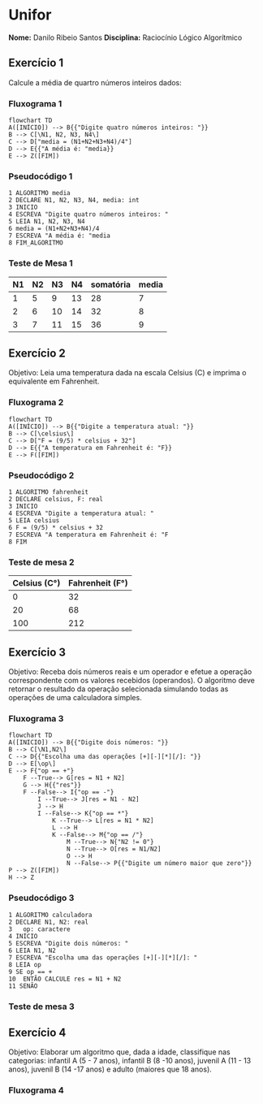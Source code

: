 # Unifor
**Nome:** Danilo Ribeio Santos
**Disciplina:** Raciocínio Lógico Algorítmico
## Exercício 1
Calcule a média de quartro números inteiros dados:
### Fluxograma 1
```mermaid
flowchart TD
A([INÍCIO]) --> B{{"Digite quatro números inteiros: "}}
B --> C[\N1, N2, N3, N4\]
C --> D["media = (N1+N2+N3+N4)/4"]
D --> E{{"A média é: "media}}
E --> Z([FIM])
```
### Pseudocódigo 1
```
1 ALGORITMO media
2 DECLARE N1, N2, N3, N4, media: int
3 INICIO
4 ESCREVA "Digite quatro números inteiros: "
5 LEIA N1, N2, N3, N4
6 media = (N1+N2+N3+N4)/4
7 ESCREVA "A média é: "media
8 FIM_ALGORITMO
```
### Teste de Mesa 1
|N1|N2|N3|N4|somatória| media |
|-|-|-|-|-|-|
|1|5|9|13|28|7
|2|6|10|14|32|8
|3|7|11|15|36|9
## Exercício 2
Objetivo: Leia uma temperatura dada na escala Celsius (C) e imprima o equivalente em Fahrenheit.
### Fluxograma 2
```mermaid
flowchart TD
A([INÍCIO]) --> B{{"Digite a temperatura atual: "}}
B --> C[\celsius\]
C --> D["F = (9/5) * celsius + 32"]
D --> E{{"A temperatura em Fahrenheit é: "F}}
E --> F([FIM])
```
### Pseudocódigo 2
```
1 ALGORITMO fahrenheit
2 DECLARE celsius, F: real
3 INICIO
4 ESCREVA "Digite a temperatura atual: "
5 LEIA celsius
6 F = (9/5) * celsius + 32
7 ESCREVA "A temperatura em Fahrenheit é: "F
8 FIM
```
### Teste de mesa 2
|Celsius (C°)|Fahrenheit (F°)|
|      -     |       -       |
|      0     |       32      |
|     20     |       68      |
|     100    |      212      |
## Exercício 3
Objetivo: Receba dois números reais e um operador e efetue a operação correspondente com os valores recebidos (operandos). O algoritmo deve retornar o resultado da operação selecionada simulando todas as operações de uma calculadora simples.
### Fluxograma 3
```mermaid
flowchart TD
A([INICIO]) --> B{{"Digite dois números: "}}
B --> C[\N1,N2\]
C --> D{{"Escolha uma das operações [+][-][*][/]: "}}
D --> E[\op\]
E --> F{"op == +"}
	F --True--> G[res = N1 + N2]
	G --> H{{"res"}}
	F --False--> I{"op == -"}
		I --True--> J[res = N1 - N2]
		J --> H
		I --False--> K{"op == *"}
			K --True--> L[res = N1 * N2]
			L --> H
			K --False--> M{"op == /"}
				M --True--> N{"N2 != 0"}
				N --True--> O[res = N1/N2]
				O --> H
				N --False--> P{{"Digite um número maior que zero"}}
P --> Z([FIM])
H --> Z
```
### Pseudocódigo 3
```
1 ALGORITMO calculadora
2 DECLARE N1, N2: real
3	op: caractere
4 INÍCIO
5 ESCREVA "Digite dois números: "
6 LEIA N1, N2
7 ESCREVA "Escolha uma das operações [+][-][*][/]: "
8 LEIA op
9 SE op == +
10	ENTÃO CALCULE res = N1 + N2
11 SENÃO 
```
### Teste de mesa 3

## Exercício 4
Objetivo: Elaborar um algoritmo que, dada a idade, classifique nas categorias: infantil A (5 - 7 anos), infantil B (8 -10 anos), juvenil A (11 - 13 anos), juvenil B (14 -17 anos) e adulto (maiores que 18 anos).
### Fluxograma 4

